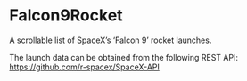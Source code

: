 # Falcon9Rocket

A scrollable list of SpaceX’s ‘Falcon 9’ rocket launches.

The launch data can be obtained from the following REST API: https://github.com/r-spacex/SpaceX-API
